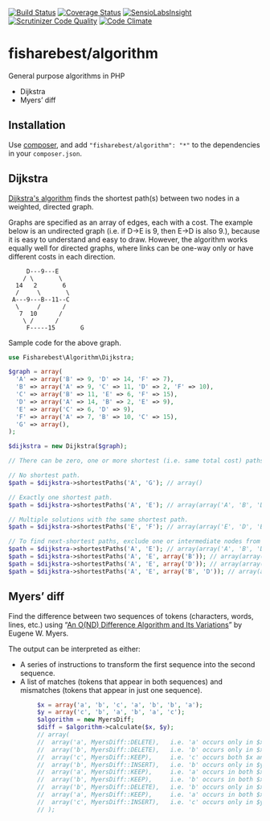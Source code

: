 [![Build Status](https://travis-ci.org/fisharebest/algorithm.svg)](https://travis-ci.org/fisharebest/algorithm)
[![Coverage Status](https://coveralls.io/repos/fisharebest/algorithm/badge.svg?branch=master)](https://coveralls.io/r/fisharebest/algorithm?branch=master)
[![SensioLabsInsight](https://insight.sensiolabs.com/projects/4997a2c6-fb22-433e-92c5-ae7285f1a5a0/mini.png)](https://insight.sensiolabs.com/projects/4997a2c6-fb22-433e-92c5-ae7285f1a5a0)
[![Scrutinizer Code Quality](https://scrutinizer-ci.com/g/fisharebest/algorithm/badges/quality-score.png?b=master)](https://scrutinizer-ci.com/g/fisharebest/algorithm/?branch=master)
[![Code Climate](https://codeclimate.com/github/fisharebest/algorithm/badges/gpa.svg)](https://codeclimate.com/github/fisharebest/algorithm)

# fisharebest/algorithm

General purpose algorithms in PHP

* Dijkstra
* Myers’ diff

## Installation

Use [composer](https://getcomposer.org), and add `"fisharebest/algorithm": "*"` to the dependencies in your `composer.json`.


## Dijkstra

[Dijkstra's algorithm](https://en.wikipedia.org/wiki/Dijkstra%27s_algorithm) finds the
shortest path(s) between two nodes in a weighted, directed graph.

Graphs are specified as an array of edges, each with a cost.  The example below is
an undirected graph (i.e. if D→E is 9, then E→D is also 9.), because it is easy to
understand and easy to draw.  However, the algorithm works equally well for directed
graphs, where links can be one-way only or have different costs in each direction.
```
     D---9---E
    / \       \
  14   2       6
  /     \       \
 A---9---B--11--C
  \     /      /
   7  10      /
    \ /      /
     F-----15       G
```

Sample code for the above graph.

``` php
use Fisharebest\Algorithm\Dijkstra;

$graph = array(
  'A' => array('B' => 9, 'D' => 14, 'F' => 7),
  'B' => array('A' => 9, 'C' => 11, 'D' => 2, 'F' => 10),
  'C' => array('B' => 11, 'E' => 6, 'F' => 15),
  'D' => array('A' => 14, 'B' => 2, 'E' => 9),
  'E' => array('C' => 6, 'D' => 9),
  'F' => array('A' => 7, 'B' => 10, 'C' => 15),
  'G' => array(),
);

$dijkstra = new Dijkstra($graph);

// There can be zero, one or more shortest (i.e. same total cost) paths.

// No shortest path.
$path = $dijkstra->shortestPaths('A', 'G'); // array()

// Exactly one shortest path.
$path = $dijkstra->shortestPaths('A', 'E'); // array(array('A', 'B', 'D', 'E'))

// Multiple solutions with the same shortest path.
$path = $dijkstra->shortestPaths('E', 'F'); // array(array('E', 'D', 'B', 'F'), array('E', 'C', 'F'))

// To find next-shortest paths, exclude one or intermediate nodes from the shortest path.
$path = $dijkstra->shortestPaths('A', 'E'); // array(array('A', 'B', 'D', 'E'))
$path = $dijkstra->shortestPaths('A', 'E', array('B')); // array(array('A', 'B', 'D', 'E'))
$path = $dijkstra->shortestPaths('A', 'E', array('D')); // array(array('A', 'B', 'C', 'E'))
$path = $dijkstra->shortestPaths('A', 'E', array('B', 'D')); // array(array('A', 'F', 'C', 'E'))
```

## Myers’ diff

Find the difference between two sequences of tokens (characters, words, lines, etc.) using
“[An O(ND) Difference Algorithm and Its Variations](http://citeseerx.ist.psu.edu/viewdoc/summary?doi=10.1.1.4.6927)”
by Eugene W. Myers.

The output can be interpreted as either:

* A series of instructions to transform the first sequence into the second sequence.
* A list of matches (tokens that appear in both sequences) and mismatches (tokens that appear in
just one sequence).

``` php
		$x = array('a', 'b', 'c', 'a', 'b', 'b', 'a');
		$y = array('c', 'b', 'a', 'b', 'a', 'c');
		$algorithm = new MyersDiff;
		$diff = $algorithm->calculate($x, $y);
		// array(
		//  array('a', MyersDiff::DELETE),   i.e. 'a' occurs only in $x
		//  array('b', MyersDiff::DELETE),   i.e. 'b' occurs only in $x
		//  array('c', MyersDiff::KEEP),     i.e. 'c' occurs both $x and $y
		//  array('b', MyersDiff::INSERT),   i.e. 'b' occurs only in $y
		//  array('a', MyersDiff::KEEP),     i.e. 'a' occurs in both $x and $y
		//  array('b', MyersDiff::KEEP),     i.e. 'b' occurs in both $x and $y
		//  array('b', MyersDiff::DELETE),   i.e. 'b' occurs only in $x
		//  array('a', MyersDiff::KEEP),     i.e. 'a' occurs in both $x and $y
		//  array('c', MyersDiff::INSERT),   i.e. 'c' occurs only in $y
		// );
```
